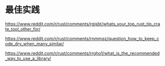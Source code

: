 # 最佳实践

https://www.reddit.com/r/rust/comments/rgjsbt/whats_your_top_rust_tip_crate_tool_other_for/

https://www.reddit.com/r/rust/comments/rnmmqz/question_how_to_keep_code_dry_when_many_similar/

https://www.reddit.com/r/rust/comments/rrgho1/what_is_the_recommended_way_to_use_a_library/